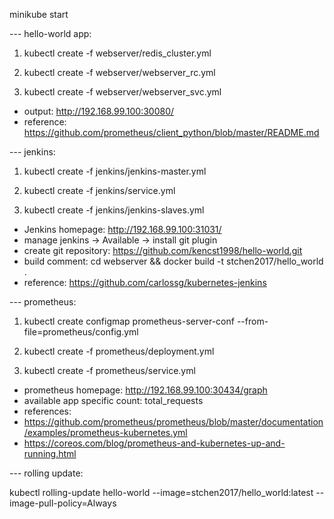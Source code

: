 
minikube start

--- hello-world app:

1. kubectl create -f webserver/redis_cluster.yml

2. kubectl create -f webserver/webserver_rc.yml

3. kubectl create -f webserver/webserver_svc.yml

* output: http://192.168.99.100:30080/
* reference: https://github.com/prometheus/client_python/blob/master/README.md

--- jenkins:

1. kubectl create -f jenkins/jenkins-master.yml

2. kubectl create -f jenkins/service.yml

3. kubectl create -f jenkins/jenkins-slaves.yml

* Jenkins homepage: http://192.168.99.100:31031/
* manage jenkins -> Available -> install git plugin
* create git repository: https://github.com/kencst1998/hello-world.git
* build comment: cd webserver && docker build -t stchen2017/hello_world .
* reference: https://github.com/carlossg/kubernetes-jenkins

--- prometheus:

1. kubectl create configmap prometheus-server-conf --from-file=prometheus/config.yml

2. kubectl create -f prometheus/deployment.yml

3. kubectl create -f prometheus/service.yml

* prometheus homepage: http://192.168.99.100:30434/graph
* available app specific count: total_requests
* references:
* https://github.com/prometheus/prometheus/blob/master/documentation/examples/prometheus-kubernetes.yml
* https://coreos.com/blog/prometheus-and-kubernetes-up-and-running.html

--- rolling update:

kubectl rolling-update hello-world --image=stchen2017/hello_world:latest --image-pull-policy=Always

